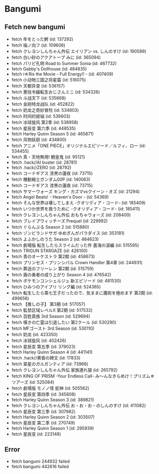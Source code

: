 # Bangumi
## Fetch new bangumi
- fetch 年をとった鰐 (id: 137292)
- fetch 端ノ向フ (id: 109606)
- fetch クレヨンしんちゃん外伝 エイリアン vs. しんのすけ (id: 190589)
- fetch 白い砂のアクアトープ みに (id: 365094)
- fetch パリピ孔明 Road to Summer Sonia (id: 467732)
- fetch Gabby's Dollhouse (id: 484835)
- fetch i☆Ris the Movie - Full Energy!! - (id: 407409)
- fetch 小动物三国之将星篇 (id: 516075)
- fetch 天都异录 (id: 536157)
- fetch 悪役令嬢転生おじさんミニ (id: 534326)
- fetch 斗战天下 (id: 535668)
- fetch 金刚特龙战队 (id: 452822)
- fetch 奶龙之奇妙冒险 (id: 534803)
- fetch 时间的彼端 (id: 536603)
- fetch 冰球旋风 第2季 (id: 538958)
- fetch 星辰变 第六季 (id: 448535)
- fetch Harley Quinn Season 5 (id: 465871)
- fetch 风物妖厨 (id: 434800)
- fetch アニメ「ONE PIECE」オリジナルエピソード／ルフィ、ロー (id: 534455)
- fetch 真・天地無用! 魎皇鬼 (id: 95121)
- fetch .hack//AI buster (id: 28781)
- fetch .hack//ZERO (id: 28792)
- fetch コードギアス 漆黒の蓮夜 (id: 73715)
- fetch 機動戦士ガンダム00P (id: 140063)
- fetch コードギアス 漆黒の蓮夜 (id: 73715)
- fetch サマーウォーズ キング・カズマvsクイーン・オズ (id: 21294)
- fetch Angel Beats! - Heaven's Door - (id: 54369)
- fetch そんな世界は壊してしまえ ‐クオリディア・コード- (id: 185409)
- fetch いつか世界を救うために -クオリディア・コード- (id: 185411)
- fetch クレヨンしんちゃん外伝 おもちゃウォーズ (id: 208400)
- fetch ブレイブウィッチーズ Prequel (id: 229992)
- fetch ぐらんぶる Season 2 (id: 515880)
- fetch ゾンビランドサガ ゆめぎんがパラダイス (id: 353181)
- fetch よふかしのうた Season 2 (id: 484623)
- fetch 劇場版 転生したらスライムだった件 蒼海の涙編 (id: 515595)
- fetch TRIGUN STARGAZE (id: 426100)
- fetch 青のオーケストラ 第2期 (id: 458673)
- fetch プリンセス・プリンシパル Crown Handler 第4章 (id: 244931)
- fetch 葬送のフリーレン 第2期 (id: 515759)
- fetch 盾の勇者の成り上がり Season 4 (id: 476542)
- fetch ポケモンコンシェルジュ 新エピソード (id: 481530)
- fetch ひみつのアイプリ リング編 (id: 524365)
- fetch 転生したら第七王子だったので、気ままに魔術を極めます 第2期 (id: 499656)
- fetch 【推しの子】 第3期 (id: 517057)
- fetch 監禁区域レベルX 第2期 (id: 517532)
- fetch 百姓貴族 3rd Season (id: 529694)
- fetch 嘆きの亡霊は引退したい 第2クール (id: 530290)
- fetch MFゴースト 3rd Season (id: 530110)
- fetch 奶龙 (id: 423350)
- fetch 冰球旋风 (id: 402426)
- fetch 星辰变 第五季 (id: 379023)
- fetch Harley Quinn Season 4 (id: 441141)
- fetch .hack//黄昏の碑文 (id: 17833)
- fetch 翠星のガルガンティア (id: 73966)
- fetch クレヨンしんちゃん外伝 家族連れ狼 (id: 265792)
- fetch KING OF PRISM -Your Endless Call- み～んなきらめけ！プリズム☆ツアーズ (id: 525084)
- fetch 劇場版 モノノ怪 蛇神 (id: 505562)
- fetch 星辰变 第四季 (id: 345808)
- fetch Harley Quinn Season 3 (id: 389821)
- fetch クレヨンしんちゃん外伝 お・お・お・のしんのすけ (id: 411082)
- fetch 星辰变 第三季 (id: 307982)
- fetch Harley Quinn Season 2 (id: 303507)
- fetch 星辰变 第二季 (id: 270749)
- fetch Harley Quinn Season 1 (id: 295939)
- fetch 星辰变 (id: 223148)
## Error
- fetch bangumi 244932 failed
- fetch bangumi 442616 failed

